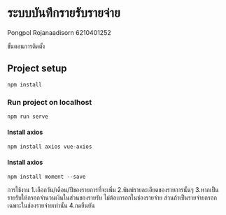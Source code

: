 # ระบบบันทึกรายรับรายจ่าย
Pongpol Rojanaadisorn 6210401252

ขั้นตอนการติดตั้ง
## Project setup
```
npm install
```

### Run project on localhost
```
npm run serve
```

#### Install axios
```
npm install axios vue-axios
```

#### Install axios
```
npm install moment --save
```

การใช้งาน
1.เลือกวัน/เดือน/ปีของรายการที่จะเพิ่ม
2.พิมพ์รายละเอียดของรายการนั้นๆ
3.หากเป็นรายรับให้กรอกจำนวนเงินในส่วนของรายรับ ไม่ต้องกรอกในช่องรายจ่าย ส่วนถ้าเป็นรายจ่ายกรอกเฉพาะในช่องรายจ่ายเท่านั้น
4.กดยืนยัน